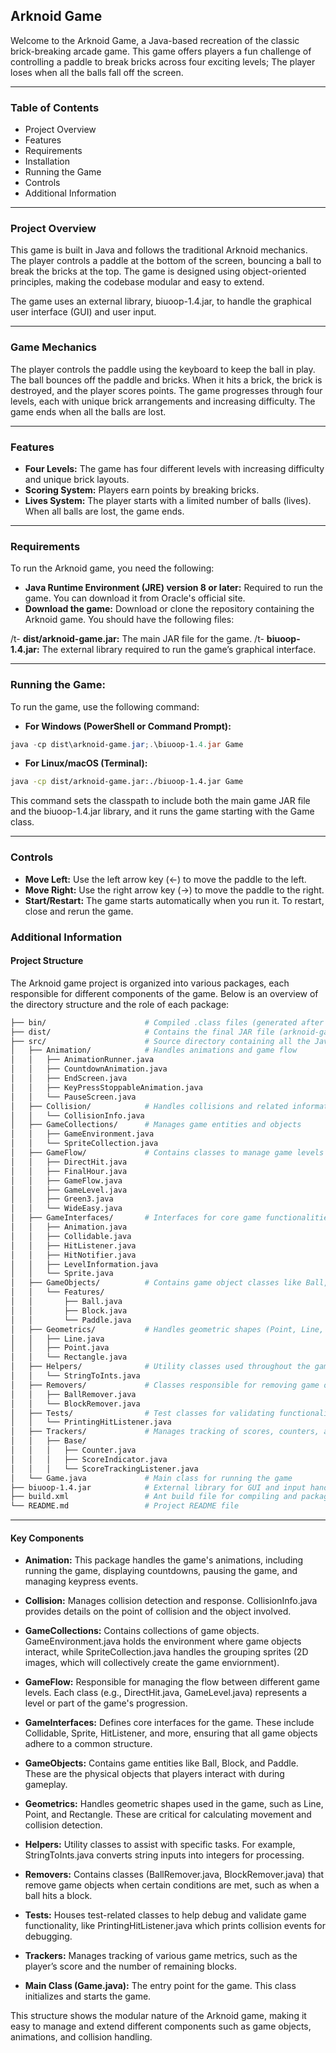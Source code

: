 ## Arknoid Game
Welcome to the Arknoid Game, a Java-based recreation of the classic brick-breaking arcade game. This game offers players a fun challenge of controlling a paddle to break bricks across four exciting levels; The player loses when all the balls fall off the screen.

---
### Table of Contents
- Project Overview
- Features
- Requirements
- Installation
- Running the Game
- Controls
- Additional Information
  
---
### Project Overview
This game is built in Java and follows the traditional Arknoid mechanics. The player controls a paddle at the bottom of the screen, bouncing a ball to break the bricks at the top. The game is designed using object-oriented principles, making the codebase modular and easy to extend.

The game uses an external library, biuoop-1.4.jar, to handle the graphical user interface (GUI) and user input.

---
### Game Mechanics
The player controls the paddle using the keyboard to keep the ball in play.
The ball bounces off the paddle and bricks. When it hits a brick, the brick is destroyed, and the player scores points.
The game progresses through four levels, each with unique brick arrangements and increasing difficulty.
The game ends when all the balls are lost.

---
### Features
- **Four Levels:** The game has four different levels with increasing difficulty and unique brick layouts.
- **Scoring System:** Players earn points by breaking bricks.
- **Lives System:** The player starts with a limited number of balls (lives). When all balls are lost, the game ends.

---
### Requirements
To run the Arknoid game, you need the following:

- **Java Runtime Environment (JRE) version 8 or later:** Required to run the game. You can download it from Oracle's official site.
- **Download the game:** Download or clone the repository containing the Arknoid game.
  You should have the following files:

/t- **dist/arknoid-game.jar:** The main JAR file for the game.
/t- **biuoop-1.4.jar:** The external library required to run the game’s graphical interface.

---
### Running the Game:
To run the game, use the following command:

- **For Windows (PowerShell or Command Prompt):**
```powershell
java -cp dist\arknoid-game.jar;.\biuoop-1.4.jar Game
```
- **For Linux/macOS (Terminal):**
```bash
java -cp dist/arknoid-game.jar:./biuoop-1.4.jar Game
```
This command sets the classpath to include both the main game JAR file and the biuoop-1.4.jar library, and it runs the game starting with the Game class.

---
### Controls
- **Move Left:** Use the left arrow key (←) to move the paddle to the left.
- **Move Right:** Use the right arrow key (→) to move the paddle to the right.
- **Start/Restart:** The game starts automatically when you run it. To restart, close and rerun the game.
  
### Additional Information
#### Project Structure
The Arknoid game project is organized into various packages, each responsible for different components of the game. Below is an overview of the directory structure and the role of each package:

```bash
├── bin/                      # Compiled .class files (generated after build)
├── dist/                     # Contains the final JAR file (arknoid-game.jar)
├── src/                      # Source directory containing all the Java files
│   ├── Animation/            # Handles animations and game flow
│   │   ├── AnimationRunner.java
│   │   ├── CountdownAnimation.java
│   │   ├── EndScreen.java
│   │   ├── KeyPressStoppableAnimation.java
│   │   └── PauseScreen.java
│   ├── Collision/            # Handles collisions and related information
│   │   └── CollisionInfo.java
│   ├── GameCollections/      # Manages game entities and objects
│   │   ├── GameEnvironment.java
│   │   └── SpriteCollection.java
│   ├── GameFlow/             # Contains classes to manage game levels and flow
│   │   ├── DirectHit.java
│   │   ├── FinalHour.java
│   │   ├── GameFlow.java
│   │   ├── GameLevel.java
│   │   ├── Green3.java
│   │   └── WideEasy.java
│   ├── GameInterfaces/       # Interfaces for core game functionalities
│   │   ├── Animation.java
│   │   ├── Collidable.java
│   │   ├── HitListener.java
│   │   ├── HitNotifier.java
│   │   ├── LevelInformation.java
│   │   └── Sprite.java
│   ├── GameObjects/          # Contains game object classes like Ball, Block, and Paddle
│   │   └── Features/
│   │       ├── Ball.java
│   │       ├── Block.java
│   │       └── Paddle.java
│   ├── Geometrics/           # Handles geometric shapes (Point, Line, Rectangle)
│   │   ├── Line.java
│   │   ├── Point.java
│   │   └── Rectangle.java
│   ├── Helpers/              # Utility classes used throughout the game
│   │   └── StringToInts.java
│   ├── Removers/             # Classes responsible for removing game objects
│   │   ├── BallRemover.java
│   │   └── BlockRemover.java
│   ├── Tests/                # Test classes for validating functionality
│   │   └── PrintingHitListener.java
│   ├── Trackers/             # Manages tracking of scores, counters, and other game stats
│   │   ├── Base/
│   │   │   ├── Counter.java
│   │   │   ├── ScoreIndicator.java
│   │   │   └── ScoreTrackingListener.java
│   └── Game.java             # Main class for running the game
├── biuoop-1.4.jar            # External library for GUI and input handling
├── build.xml                 # Ant build file for compiling and packaging the project
└── README.md                 # Project README file
```
---
#### Key Components
- **Animation:** This package handles the game's animations, including running the game, displaying countdowns, pausing the game, and managing keypress events.

- **Collision:** Manages collision detection and response. CollisionInfo.java provides details on the point of collision and the object involved.

- **GameCollections:** Contains collections of game objects. GameEnvironment.java holds the environment where game objects interact, while SpriteCollection.java handles the grouping sprites (2D images, which will collectively create the game enviornment).

- **GameFlow:** Responsible for managing the flow between different game levels. Each class (e.g., DirectHit.java, GameLevel.java) represents a level or part of the game's progression.

- **GameInterfaces:** Defines core interfaces for the game. These include Collidable, Sprite, HitListener, and more, ensuring that all game objects adhere to a common structure.

- **GameObjects:** Contains game entities like Ball, Block, and Paddle. These are the physical objects that players interact with during gameplay.

- **Geometrics:** Handles geometric shapes used in the game, such as Line, Point, and Rectangle. These are critical for calculating movement and collision detection.

- **Helpers:** Utility classes to assist with specific tasks. For example, StringToInts.java converts string inputs into integers for processing.

- **Removers:** Contains classes (BallRemover.java, BlockRemover.java) that remove game objects when certain conditions are met, such as when a ball hits a block.

- **Tests:** Houses test-related classes to help debug and validate game functionality, like PrintingHitListener.java which prints collision events for debugging.

- **Trackers:** Manages tracking of various game metrics, such as the player’s score and the number of remaining blocks.

- **Main Class (Game.java):** The entry point for the game. This class initializes and starts the game.

This structure shows the modular nature of the Arknoid game, making it easy to manage and extend different components such as game objects, animations, and collision handling.


